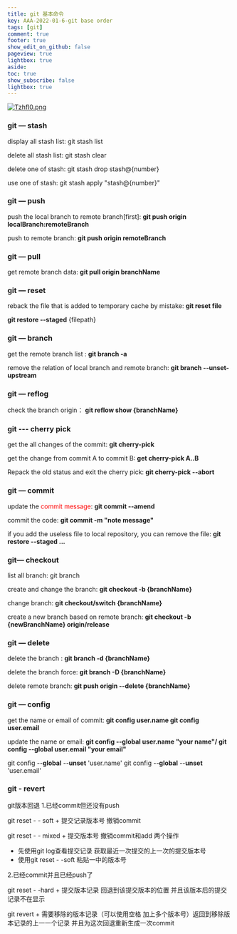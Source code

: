 ```yaml
---
title: git 基本命令
key: AAA-2022-01-6-git base order
tags: [git]
comment: true
footer: true
show_edit_on_github: false
pageview: true
lightbox: true
aside:
toc: true
show_subscribe: false
lightbox: true
---
```




[![TzhfI0.png](https://s4.ax1x.com/2022/01/06/TzhfI0.png)](https://imgtu.com/i/TzhfI0)

### git — stash

display all stash list:  git stash list

delete all stash list: git stash clear

delete one of stash: git stash drop stash@{number}

use one of stash: git stash apply "stash@{number}"

### git — push

push the local branch to remote branch[first]: **git push origin localBranch:remoteBranch**

push to remote branch: **git push origin remoteBranch**

### git — pull

get remote branch data: **git pull origin branchName**

### git — reset

reback the file that is added to temporary cache by mistake: **git reset file**

**git restore --staged** {filepath}



### git — branch

get the remote branch list : **git branch -a**

remove the relation of local branch and remote branch: **git branch --unset-upstream**



###  git — reflog

check the branch origin： **git reflow show {branchName}**

### git --- cherry pick

get the all changes of the commit: **git cherry-pick <Hash A> <Hash B>**

get the change from commit A to commit B: **get cherry-pick A..B**

Repack the old status and exit the cherry pick: **git cherry-pick --abort**



### git — commit

update the <font color=red>commit message</font>: **git commit --amend**

commit the code: **git commit -m "note message"**

if you add the useless file to local repository, you can remove the file: **git restore --staged <file>...**



### git— checkout

list all branch: git branch

create and change the branch: **git checkout -b {branchName}**

change branch: **git checkout/switch {branchName}**

create a new branch based on remote branch: **git checkout -b {newBranchName} origin/release**



### git — delete

delete the branch :   **git branch -d {branchName}**

delete the branch force:   **git branch -D {branchName}**

delete remote branch: **git push origin --delete {branchName}**

### git — config

get the name or email of commit:  **git config user.name  git config user.email**

update the name or email: **git config --global user.name "your name"/ git config --global user.email "your email"**

git config --**global** --**unset** 'user.name' git config --**global** --**unset** 'user.email'

### git - revert

git版本回退
1.已经commit但还没有push

git reset - - soft + 提交记录版本号 撤销commit

git reset - - mixed + 提交版本号 撤销commit和add 两个操作


 + 先使用git log查看提交记录 获取最近一次提交的上一次的提交版本号
 + 使用git reset - -soft 粘贴一中的版本号

2.已经commit并且已经push了

git reset - -hard + 提交版本记录 回退到该提交版本的位置 并且该版本后的提交记录不在显示

git revert + 需要移除的版本记录（可以使用空格 加上多个版本号）返回到移除版本记录的上一一个记录 并且为这次回退重新生成一次commit
